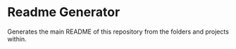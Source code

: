 # Readme Generator

Generates the main README of this repository from the folders and projects within.
